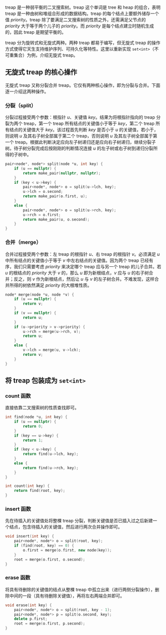 treap 是一种弱平衡的二叉搜索树。treap 这个单词是 tree 和 heap 的组合，表明 treap 是一种由树和堆组合形成的数据结构。treap 的每个结点上要额外储存一个值 $priority$。treap 除了要满足二叉搜索树的性质之外，还需满足父节点的 $priority$ 大于等于两个儿子的 $priority$。而 $priority$ 是每个结点建立时随机生成的，因此 treap 是期望平衡的。

treap 分为旋转式和无旋式两种。两种 treap 都易于编写，但无旋式 treap 的操作方式使得它天生支持维护序列、可持久化等特性。这里以重新实现 `set<int>`（不可重集合）为例，介绍无旋式 treap。

## 无旋式 treap 的核心操作

无旋式 treap 又称分裂合并 treap。它仅有两种核心操作，即为分裂与合并。下面逐一介绍这两种操作。

### 分裂（split）

分裂过程接受两个参数：根指针 $u$、关键值 $key$。结果为将根指针指向的 treap 分裂为两个 treap，第一个 treap 所有结点的关键值小于等于 $key$，第二个 treap 所有结点的关键值大于 $key$。该过程首先判断 $key$ 是否小于 $u$ 的关键值，若小于，则说明 $u$ 及其右子树全部属于第二个 treap，否则说明 $u$ 及其左子树全部属于第一个 treap。根据此判断决定应向左子树递归还是应向右子树递归，继续分裂子树。待子树分裂完成后按刚刚的判断情况连接 $u$ 的左子树或右子树到递归分裂所得的子树中。

```c++
pair<node*, node*> split(node *u, int key) {
	if (u == nullptr) {
		return make_pair(nullptr, nullptr);
	}
	if (key < u->key) {
		pair<node*, node*> o = split(u->lch, key);
		u->lch = o.second;
		return make_pair(o.first, u);
	}
	else {
		pair<node*, node*> o = split(u->rch, key);
		u->rch = o.first;
		return make_pair(u, o.second);
	}
}
```

### 合并（merge）

合并过程接受两个参数：左 treap 的根指针 $u$、右 treap 的根指针 $v$。必须满足 $u$ 中所有结点的关键值小于等于 $v$ 中左右结点的关键值。因为两个 treap 已经有序，我们只需要考虑 $priority$ 来决定哪个 treap 应与另一个 treap 的儿子合并。若 $u$ 的根结点的 $priority$ 大于 $v$ 的，那么 $u$ 即为新根结点，$v$ 应与 $u$ 的右子树合并；反之，则 $v$ 作为新根结点，然后让 $u$ 与 $v$ 的左子树合并。不难发现，这样合并所得的树依然满足 $priority$ 的大根堆性质。

```c++
node* merge(node *u, node *v) {
	if (u == nullptr) {
		return v;
	}
	if (v == nullptr) {
		return u;
	}
	if (u->priority > v->priority) {
		u->rch = merge(u->rch, v);
		return u;
	}
	else {
		v->lch = merge(u, v->lch);
		return v;
	}
}
```

## 将 treap 包装成为 `set<int>`

### count 函数

直接依靠二叉搜索树的性质查找即可。

```c++
int find(node *u, int key) {
	if (u == nullptr) {
		return 0;
	}
	if (key == u->key) {
		return 1;
	}
	if (key < u->key) {
		return find(u->lch, key);
	}
	else {
		return find(u->rch, key);
	}
}

int count(int key) {
	return find(root, key);
}
```

### insert 函数

先在待插入的关键值处将整棵 treap 分裂，判断关键值是否已插入过之后新建一个结点，包含待插入的关键值，然后进行两次合并操作即可。

```c++
void insert(int key) {
	pair<node*, node*> o = split(root, key);
	if (find(root, key) == 0) {
		o.first = merge(o.first, new node(key));
	}
	root = merge(o.first, o.second);
}
```

### erase 函数

将具有待删除的关键值的结点从整棵 treap 中孤立出来（进行两侧分裂操作），删除中间的一段（具有待删除关键值），再将左右两端合并即可。

```c++
void erase(int key) {
	pair<node*, node*> o = split(root, key - 1);
	pair<node*, node*> p = split(o.second, key);
	delete p.first;
	root = merge(o.first, p.second);
}
```
